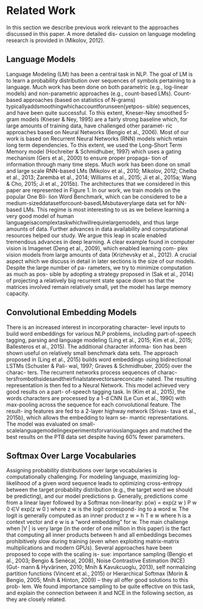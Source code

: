 # Related Work
In this section we describe previous work relevant to the
approaches discussed in this paper. A more detailed dis-
cussion on language modeling research is provided in
(Mikolov, 2012).
## Language Models
Language Modeling (LM) has been a central task in NLP.
The goal of LM is to learn a probability distribution over
sequences of symbols pertaining to a language. Much work
has been done on both parametric (e.g., log-linear models)
and non-parametric approaches (e.g., count-based LMs).
Count-based approaches (based on statistics of N-grams)
typicallyaddsmoothingwhichaccountforunseen(yetpos-
sible) sequences, and have been quite successful. To this
extent, Kneser-Ney smoothed 5-gram models (Kneser &
Ney, 1995) are a fairly strong baseline which, for large
amounts of training data, have challenged other paramet-
ric approaches based on Neural Networks (Bengio et al.,
2006).
Most of our work is based on Recurrent Neural Networks
(RNN) models which retain long term dependencies. To
this extent, we used the Long-Short Term Memory model
(Hochreiter & Schmidhuber, 1997) which uses a gating
mechanism (Gers et al., 2000) to ensure proper propaga-
tion of information through many time steps. Much work
has been done on small and large scale RNN-based LMs
(Mikolov et al., 2010; Mikolov, 2012; Chelba et al., 2013;
Zaremba et al., 2014; Williams et al., 2015; Ji et al., 2015a;
Wang & Cho, 2015; Ji et al., 2015b). The architectures that
we considered in this paper are represented in Figure 1.
In our work, we train models on the popular One Bil-
lion Word Benchmark, which can be considered to be a
medium-sizeddatasetforcount-basedLMsbutaverylarge
data set for NN-based LMs. This regime is most interesting
to us as we believe learning a very good model of human
languageisacomplextaskwhichwillrequirelargemodels,
and thus large amounts of data. Further advances in data
availability and computational resources helped our study.
We argue this leap in scale enabled tremendous advances in
deep learning. A clear example found in computer vision is
Imagenet (Deng et al., 2009), which enabled learning com-
plex vision models from large amounts of data (Krizhevsky
et al., 2012).
A crucial aspect which we discuss in detail in later sections
is the size of our models. Despite the large number of pa-
rameters, we try to minimize computation as much as pos-
sible by adopting a strategy proposed in (Sak et al., 2014)
of projecting a relatively big recurrent state space down so
that the matrices involved remain relatively small, yet the
model has large memory capacity.
## Convolutional Embedding Models
There is an increased interest in incorporating character-
level inputs to build word embeddings for various NLP
problems, including part-of-speech tagging, parsing and
language modeling (Ling et al., 2015; Kim et al., 2015;
Ballesteros et al., 2015). The additional character informa-
tion has been shown useful on relatively small benchmark
data sets.
The approach proposed in (Ling et al., 2015) builds word
embeddings using bidirectional LSTMs (Schuster & Pali-
wal, 1997; Graves & Schmidhuber, 2005) over the charac-
ters. The recurrent networks process sequences of charac-
tersfrombothsidesandtheirfinalstatevectorsareconcate-
nated. The resulting representation is then fed to a Neural
Network. This model achieved very good results on a part-
of-speech tagging task.
In (Kim et al., 2015), the words characters are processed by
a 1-d CNN (Le Cun et al., 1990) with max-pooling across
the sequence for each convolutional feature. The result-
ing features are fed to a 2-layer highway network (Srivas-
tava et al., 2015b), which allows the embedding to learn se-
mantic representations. The model was evaluated on small-
scalelanguagemodelingexperimentsforvariouslanguages
and matched the best results on the PTB data set despite
having 60% fewer parameters.
## Softmax Over Large Vocabularies
Assigning probability distributions over large vocabularies
is computationally challenging. For modeling language,
maximizing log-likelihood of a given word sequence leads
to optimizing cross-entropy between the target probability
distribution (e.g., the target word we should be predicting),
and our model predictions p. Generally, predictions come
from a linear layer followed by a Softmax non-linearity:
p(w) =
exp(z w )
P
w 0 ∈V
exp(z w 0 )
where z w is the logit correspond-
ing to a word w. The logit is generally computed as an
inner product z w = h T e w where h is a context vector and
e w is a “word embedding” for w.
The main challenge when |V | is very large (in the order
of one million in this paper) is the fact that computing
all inner products between h and all embeddings becomes
prohibitively slow during training (even when exploiting
matrix-matrix multiplications and modern GPUs). Several
approaches have been proposed to cope with the scaling is-
sue: importance sampling (Bengio et al., 2003; Bengio &
Senécal, 2008), Noise Contrastive Estimation (NCE) (Gut-
mann & Hyvärinen, 2010; Mnih & Kavukcuoglu, 2013),
self normalizing partition functions (Vincent et al., 2015)
or Hierarchical Softmax (Morin & Bengio, 2005; Mnih &
Hinton, 2009) – they all offer good solutions to this prob-
lem. We found importance sampling to be quite effective
on this task, and explain the connection between it and
NCE in the following section, as they are closely related.

